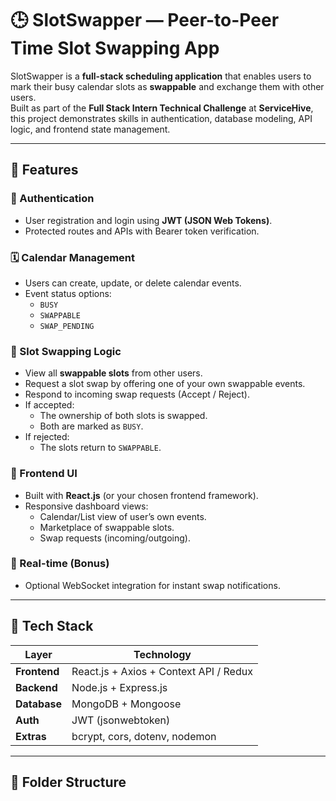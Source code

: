 # 🕒 SlotSwapper — Peer-to-Peer Time Slot Swapping App

SlotSwapper is a **full-stack scheduling application** that enables users to mark their busy calendar slots as **swappable** and exchange them with other users.  
Built as part of the **Full Stack Intern Technical Challenge** at **ServiceHive**, this project demonstrates skills in authentication, database modeling, API logic, and frontend state management.

---

## 🚀 Features

### 🔐 Authentication
- User registration and login using **JWT (JSON Web Tokens)**.
- Protected routes and APIs with Bearer token verification.

### 🗓️ Calendar Management
- Users can create, update, or delete calendar events.
- Event status options:
  - `BUSY`
  - `SWAPPABLE`
  - `SWAP_PENDING`

### 🔄 Slot Swapping Logic
- View all **swappable slots** from other users.
- Request a slot swap by offering one of your own swappable events.
- Respond to incoming swap requests (Accept / Reject).
- If accepted:
  - The ownership of both slots is swapped.
  - Both are marked as `BUSY`.
- If rejected:
  - The slots return to `SWAPPABLE`.

### 🧭 Frontend UI
- Built with **React.js** (or your chosen frontend framework).
- Responsive dashboard views:
  - Calendar/List view of user’s own events.
  - Marketplace of swappable slots.
  - Swap requests (incoming/outgoing).

### 💬 Real-time (Bonus)
- Optional WebSocket integration for instant swap notifications.

---

## 🧩 Tech Stack

| Layer | Technology |
|--------|-------------|
| **Frontend** | React.js + Axios + Context API / Redux |
| **Backend** | Node.js + Express.js |
| **Database** | MongoDB + Mongoose |
| **Auth** | JWT (jsonwebtoken) |
| **Extras** | bcrypt, cors, dotenv, nodemon |

---

## 📁 Folder Structure

